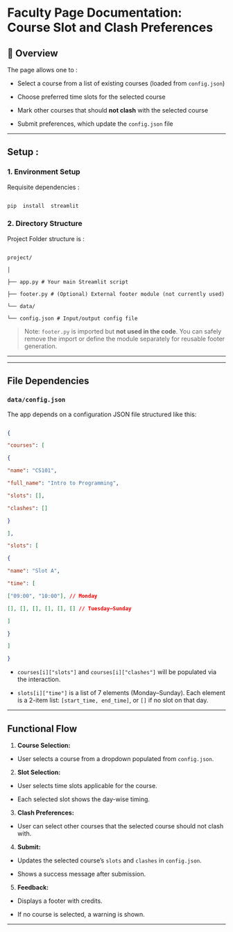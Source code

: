   

# Faculty Page Documentation: Course Slot and Clash Preferences

  


  

## 🧾 Overview

  

The page allows one to :

  

- Select a course from a list of existing courses (loaded from `config.json`)

- Choose preferred time slots for the selected course

- Mark other courses that should **not clash** with the selected course

- Submit preferences, which update the `config.json` file

  

---

  

## Setup : 

  

### 1. Environment Setup

  

Requisite dependencies :

  

```bash

pip  install  streamlit

```

  

### 2. Directory Structure

  

Project Folder structure is :

  

```

project/

│

├── app.py # Your main Streamlit script

├── footer.py # (Optional) External footer module (not currently used)

└── data/

└── config.json # Input/output config file

```

  

> Note: `footer.py` is imported but **not used in the code**. You can safely remove the import or define the module separately for reusable footer generation.

  

---

  


  

---

  

## File Dependencies

  

### `data/config.json`

  

The app depends on a configuration JSON file structured like this:

  

```json

{

"courses": [

{

"name": "CS101",

"full_name": "Intro to Programming",

"slots": [],

"clashes": []

}

],

"slots": [

{

"name": "Slot A",

"time": [

["09:00", "10:00"], // Monday

[], [], [], [], [], [] // Tuesday–Sunday

]

}

]

}

```

  

-  `courses[i]["slots"]` and `courses[i]["clashes"]` will be populated via the interaction.

-  `slots[i]["time"]` is a list of 7 elements (Monday–Sunday). Each element is a 2-item list: `[start_time, end_time]`, or `[]` if no slot on that day.

  

---

  

## Functional Flow

  

1.  **Course Selection:**

- User selects a course from a dropdown populated from `config.json`.

  

2.  **Slot Selection:**

- User selects time slots applicable for the course.

- Each selected slot shows the day-wise timing.

  

3.  **Clash Preferences:**

- User can select other courses that the selected course should not clash with.

  

4.  **Submit:**

- Updates the selected course’s `slots` and `clashes` in `config.json`.

- Shows a success message after submission.

  

5.  **Feedback:**

- Displays a footer with credits.

- If no course is selected, a warning is shown.

  

---

  
